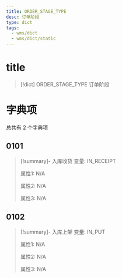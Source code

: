 ```yaml
---
title: ORDER_STAGE_TYPE
desc: 订单阶段
type: dict
tags:
  - wms/dict
  - wms/dict/static
---
```

# title
>[!dict] ORDER_STAGE_TYPE
> 订单阶段

# 字典项
总共有 2 个字典项
## 0101
>[!summary]- 入库收货
>变量: IN_RECEIPT
>
>属性1: N/A
>
>属性2: N/A
>
>属性3: N/A

## 0102
>[!summary]- 入库上架
>变量: IN_PUT
>
>属性1: N/A
>
>属性2: N/A
>
>属性3: N/A
